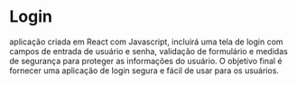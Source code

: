 # Login
aplicação criada em React com Javascript, incluirá uma tela de login com campos de entrada de usuário e senha, validação de formulário e medidas de segurança para proteger as informações do usuário. O objetivo final é fornecer uma aplicação de login segura e fácil de usar para os usuários.
